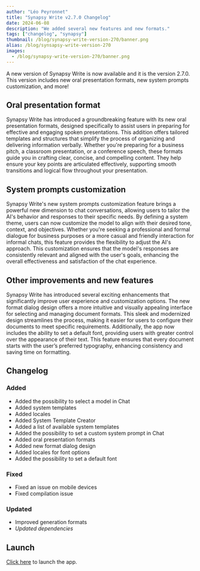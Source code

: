 ```yaml
---
author: "Léo Peyronnet"
title: "Synapsy Write v2.7.0 Changelog"
date: 2024-06-08
description: "We added several new features and new formats."
tags: ["changelog", "synapsy"]
thumbnail: /blog/synapsy-write-version-270/banner.png
alias: /blog/synsapsy-write-version-270
images:
  - /blog/synapsy-write-version-270/banner.png
---
```


A new version of Synapsy Write is now available and it is the version 2.7.0. This version includes new oral presentation formats, new system prompts customization, and more!

## Oral presentation format

Synapsy Write has introduced a groundbreaking feature with its new oral presentation formats, designed specifically to assist users in preparing for effective and engaging spoken presentations. This addition offers tailored templates and structures that simplify the process of organizing and delivering information verbally. Whether you're preparing for a business pitch, a classroom presentation, or a conference speech, these formats guide you in crafting clear, concise, and compelling content. They help ensure your key points are articulated effectively, supporting smooth transitions and logical flow throughout your presentation.

## System prompts customization

Synapsy Write's new system prompts customization feature brings a powerful new dimension to chat conversations, allowing users to tailor the AI's behavior and responses to their specific needs. By defining a system theme, users can now customize the model to align with their desired tone, context, and objectives. Whether you're seeking a professional and formal dialogue for business purposes or a more casual and friendly interaction for informal chats, this feature provides the flexibility to adjust the AI's approach. This customization ensures that the model's responses are consistently relevant and aligned with the user's goals, enhancing the overall effectiveness and satisfaction of the chat experience.

## Other improvements and new features

Synapsy Write has introduced several exciting enhancements that significantly improve user experience and customization options. The new format dialog design offers a more intuitive and visually appealing interface for selecting and managing document formats. This sleek and modernized design streamlines the process, making it easier for users to configure their documents to meet specific requirements. Additionally, the app now includes the ability to set a default font, providing users with greater control over the appearance of their text. This feature ensures that every document starts with the user’s preferred typography, enhancing consistency and saving time on formatting.

## Changelog

### Added

- Added the possibility to select a model in Chat
- Added system templates
- Added locales
- Added System Template Creator
- Added a list of available system templates
- Added the possibility to set a custom system prompt in Chat
- Added oral presentation formats
- Added new format dialog design
- Added locales for font options
- Added the possibility to set a default font

### Fixed

- Fixed an issue on mobile devices
- Fixed compilation issue

### Updated

- Improved generation formats
- _Updated dependencies_

## Launch

[Click here](https://write.peyronnet.group) to launch the app.
